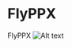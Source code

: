 # FlyPPX
FlyPPX
![Alt text](https://github.com/lianghyGit/FlyPPX/raw/master/FlyPPX1.0/Screenshots/FlyPPX.png)
